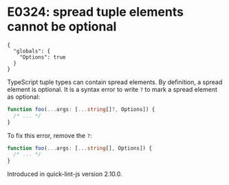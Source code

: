 # E0324: spread tuple elements cannot be optional

```config-for-examples
{
  "globals": {
    "Options": true
  }
}
```

TypeScript tuple types can contain spread elements. By definition, a spread
element is optional. It is a syntax error to write `?` to mark a spread element
as optional:

```typescript
function foo(...args: [...string[]?, Options]) {
  /* ... */
}
```

To fix this error, remove the `?`:

```typescript
function foo(...args: [...string[], Options]) {
  /* ... */
}
```

Introduced in quick-lint-js version 2.10.0.
